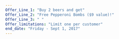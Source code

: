 ```yaml
---
Offer_Line_1: "Buy 2 beers and get"
Offer_Line_2: "Free Pepperoni Bombs ($9 value)!"
Offer_Line_3: " "
Offer_limitations: "Limit one per customer"
end_date: "Friday - Sept 1, 2017"
---
```

